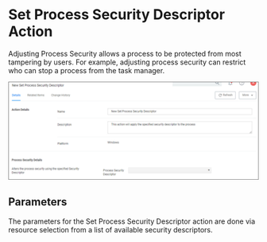 [title]: # (Set Process Security Descriptor)
[tags]: # (action)
[priority]: # (3)
# Set Process Security Descriptor Action

Adjusting Process Security allows a process to be protected from most tampering by users. For example, adjusting process security can restrict who can stop a process from the task manager.

![Display Set Process Security Descriptor Settings](images/sec-descriptor.png "Display Set Process Security Descriptor Settings")

## Parameters

The parameters for the Set Process Security Descriptor action are done via resource selection from a list of available security descriptors.
